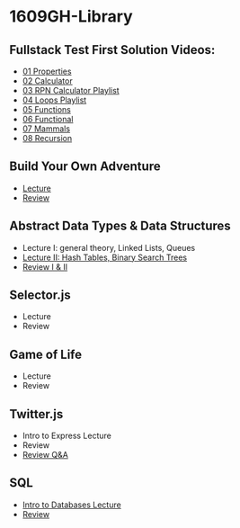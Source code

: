 # 1609GH-Library

## Fullstack Test First Solution Videos:

- [01 Properties](https://www.youtube.com/watch?v=YDoRg2topuA)
- [02 Calculator](https://www.youtube.com/watch?v=komtSeCkzCA)
- [03 RPN Calculator Playlist](https://www.youtube.com/playlist?list=PLx0iOsdUOUmnfk2sgE6qjfmAk6vbQVcNG)
- [04 Loops Playlist](https://www.youtube.com/watch?v=66bl0bvyH2M&list=PLx0iOsdUOUmmHlW6T7IPy8uyiSgZp9R-E)
- [05 Functions](https://www.youtube.com/watch?v=oAHIBcmFUsg)
- [06 Functional](https://www.youtube.com/watch?v=fbf7aLX9dx4)
- [07 Mammals](https://www.youtube.com/playlist?list=PLx0iOsdUOUmkJGuH7-4KJ6dToxFJzgVFh)
- [08 Recursion](https://www.youtube.com/playlist?list=PLx0iOsdUOUmmrCVtFYTSvFgytB34qWT8a)

## Build Your Own Adventure

* [Lecture](https://youtu.be/MuKhMldWrZU)
* [Review](https://youtu.be/HoLYxhmpmSo)

## Abstract Data Types & Data Structures

* Lecture I: general theory, Linked Lists, Queues
* [Lecture II: Hash Tables, Binary Search Trees](https://youtu.be/lZqsvFByd0g)
* [Review I & II](https://www.youtube.com/watch?v=96J_nObHWe0)

## Selector.js

* Lecture
* Review

## Game of Life

* Lecture
* Review

## Twitter.js

* Intro to Express Lecture
* Review
* [Review Q&A](https://youtu.be/Mh1_bvm_Zeo)

## SQL
* [Intro to Databases Lecture](https://youtu.be/AeZrzUSjxwk)
* [Review](https://www.youtube.com/watch?v=meRYC47giig)
